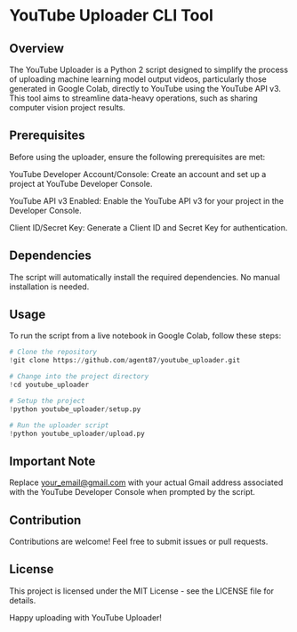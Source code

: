 # YouTube Uploader CLI Tool

## Overview

The YouTube Uploader is a Python 2 script designed to simplify the process of uploading machine learning model output videos, particularly those generated in Google Colab, directly to YouTube using the YouTube API v3. This tool aims to streamline data-heavy operations, such as sharing computer vision project results.

## Prerequisites
Before using the uploader, ensure the following prerequisites are met:

YouTube Developer Account/Console: Create an account and set up a project at YouTube Developer Console.

YouTube API v3 Enabled: Enable the YouTube API v3 for your project in the Developer Console.

Client ID/Secret Key: Generate a Client ID and Secret Key for authentication.

## Dependencies
The script will automatically install the required dependencies. No manual installation is needed.

## Usage
To run the script from a live notebook in Google Colab, follow these steps:

```python
# Clone the repository
!git clone https://github.com/agent87/youtube_uploader.git

# Change into the project directory
!cd youtube_uploader

# Setup the project
!python youtube_uploader/setup.py

# Run the uploader script
!python youtube_uploader/upload.py
```

## Important Note
Replace your_email@gmail.com with your actual Gmail address associated with the YouTube Developer Console when prompted by the script.

## Contribution
Contributions are welcome! Feel free to submit issues or pull requests.

## License
This project is licensed under the MIT License - see the LICENSE file for details.

Happy uploading with YouTube Uploader!